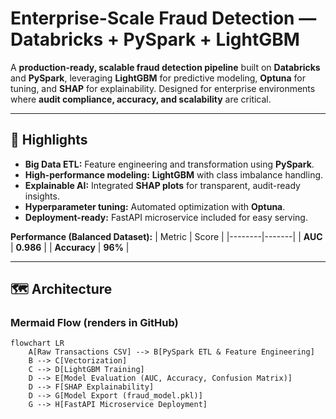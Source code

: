 
# Enterprise-Scale Fraud Detection — Databricks + PySpark + LightGBM

A **production-ready, scalable fraud detection pipeline** built on **Databricks** and **PySpark**, leveraging **LightGBM** for predictive modeling, **Optuna** for tuning, and **SHAP** for explainability. Designed for enterprise environments where **audit compliance, accuracy, and scalability** are critical.

---

## 🚀 Highlights
- **Big Data ETL:** Feature engineering and transformation using **PySpark**.
- **High-performance modeling:** **LightGBM** with class imbalance handling.
- **Explainable AI:** Integrated **SHAP plots** for transparent, audit-ready insights.
- **Hyperparameter tuning:** Automated optimization with **Optuna**.
- **Deployment-ready:** FastAPI microservice included for easy serving.

**Performance (Balanced Dataset):**
| Metric | Score |
|--------|-------|
| **AUC** | **0.986** |
| **Accuracy** | **96%** |

---

## 🗺 Architecture

### **Mermaid Flow (renders in GitHub)**
```mermaid
flowchart LR
    A[Raw Transactions CSV] --> B[PySpark ETL & Feature Engineering]
    B --> C[Vectorization]
    C --> D[LightGBM Training]
    D --> E[Model Evaluation (AUC, Accuracy, Confusion Matrix)]
    D --> F[SHAP Explainability]
    D --> G[Model Export (fraud_model.pkl)]
    G --> H[FastAPI Microservice Deployment]

